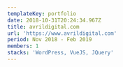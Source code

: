 ```yaml
---
templateKey: portfolio
date: 2018-10-31T20:24:34.967Z
title: avrildigital.com
url: 'https://www.avrildigital.com'
period: Nov 2018 - Feb 2019
members: 1
stacks: 'WordPress, VueJS, JQuery'
---
```


